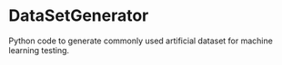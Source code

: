 # DataSetGenerator
Python code to generate commonly used artificial dataset for machine learning testing.
